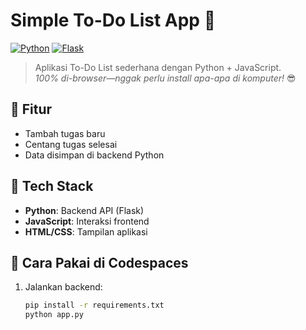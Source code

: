 # Simple To-Do List App 📅

[![Python](https://img.shields.io/badge/Python-3.10+-blue?logo=python)](https://python.org)
[![Flask](https://img.shields.io/badge/Flask-2.3.2-green?logo=flask)](https://flask.palletsprojects.com)

> Aplikasi To-Do List sederhana dengan Python + JavaScript.  
> *100% di-browser—nggak perlu install apa-apa di komputer!* 😎

## 🚀 Fitur
- Tambah tugas baru
- Centang tugas selesai
- Data disimpan di backend Python

## 🧰 Tech Stack
- **Python**: Backend API (Flask)
- **JavaScript**: Interaksi frontend
- **HTML/CSS**: Tampilan aplikasi

## 🚀 Cara Pakai di Codespaces
1. Jalankan backend:
   ```bash
   pip install -r requirements.txt
   python app.py

